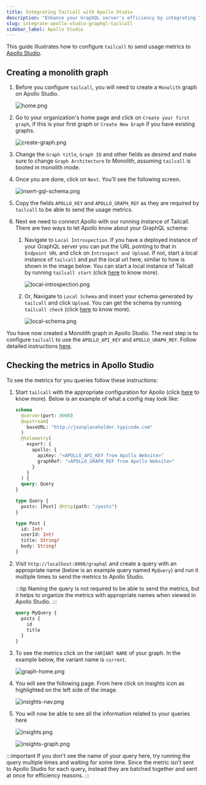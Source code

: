 ```yaml
---
title: Integrating Tailcall with Apollo Studio
description: "Enhance your GraphQL server's efficiency by integrating Tailcall with Apollo Studio using our concise guide. Learn how to configure Tailcall to send vital usage metrics to Apollo Studio for advanced performance monitoring and optimization. Whether you're establishing a Monolith graph or improving an existing one, our instructions facilitate seamless integration. Set up for better insights and leverage Apollo Studio's features for a more responsive GraphQL server. Start optimizing today with our straightforward steps and explore Apollo Studio's free trial for new users."
slug: integrate-apollo-studio-graphql-tailcall
sidebar_label: Apollo Studio
---
```


This guide illustrates how to configure `tailcall` to send usage metrics to [Apollo Studio](https://studio.apollographql.com).

## Creating a monolith graph

1. Before you configure `tailcall`, you will need to create a `Monolith` graph on Apollo Studio.

   ![home.png](../static/images/apollo-studio/home.png)

1. Go to your organization's home page and click on `Create your first graph`, if this is your first graph or `Create New Graph` if you have existing graphs.

   ![create-graph.png](../static/images/apollo-studio/create-graph.png)

1. Change the `Graph title`, `Graph ID` and other fields as desired and make sure to change `Graph Architecture` to Monolith, assuming `tailcall` is booted in monolith mode.
1. Once you are done, click on `Next`. You'll see the following screen.

   ![insert-gql-schema.png](../static/images/apollo-studio/insert-gql-schema.png)

1. Copy the fields `APOLLO_KEY` and `APOLLO_GRAPH_REF` as they are required by `tailcall` to be able to send the usage metrics.

1. Next we need to connect Apollo with our running instance of Tailcall. There are two ways to let Apollo know about your GraphQL schema:

   1. Navigate to `Local Introspection`. If you have a deployed instance of your GraphQL server you can put the URL pointing to that in `Endpoint URL` and click on `Introspect and Upload`. If not, start a local instance of `tailcall` and put the local url here, similar to how is shown in the image below. You can start a local instance of Tailcall by running `tailcall start` (click [here](/docs/cli.md) to know more).

      ![local-introspection.png](../static/images/apollo-studio/local-introspection.png)

   1. Or, Navigate to `Local Schema` and insert your schema generated by `tailcall` and click `Upload`. You can get the schema by running `tailcall check` (click [here](/docs/cli.md) to know more).

      ![local-schema.png](../static/images/apollo-studio/local-schema.png)

You have now created a Monolith graph in Apollo Studio. The next step is to configure `tailcall` to use the `APOLLO_API_KEY` and `APOLLO_GRAPH_REF`. Follow detailed instructions [here](/docs/directives.md#telemetry-directive).

## Checking the metrics in Apollo Studio

To see the metrics for you queries follow these instructions:

1. Start `tailcall` with the appropriate configuration for Apollo (click [here](/docs/cli.md#start) to know more). Below is an example of what a config may look like:

   ```graphql
   schema
     @server(port: 8000)
     @upstream(
       baseURL: "http://jsonplaceholder.typicode.com"
     )
     @telemetry(
       export: {
         apollo: {
           apiKey: "<APOLLO_API_KEY from Apollo Website>"
           graphRef: "<APOLLO_GRAPH_REF from Apollo Website>"
         }
       }
     ) {
     query: Query
   }

   type Query {
     posts: [Post] @http(path: "/posts")
   }

   type Post {
     id: Int!
     userId: Int!
     title: String!
     body: String!
   }
   ```

1. Visit `http://localhost:8000/graphql` and create a query with an appropriate name (below is an example query named `MyQuery`) and run it multiple times to send the metrics to Apollo Studio.

   :::tip
   Naming the query is not required to be able to send the metrics, but it helps to organize the metrics with appropriate names when viewed in Apollo Studio.
   :::

   ```graphql
   query MyQuery {
     posts {
       id
       title
     }
   }
   ```

1. To see the metrics click on the `VARIANT NAME` of your graph. In the example below, the variant name is `current`.

   ![graph-home.png](../static/images/apollo-studio/graph-home.png)

1. You will see the following page. From here click on insights icon as highlighted on the left side of the image.

   ![insights-nav.png](../static/images/apollo-studio/insights-nav.png)

1. You will now be able to see all the information related to your queries here

   ![insights.png](../static/images/apollo-studio/insights.png)

   ![insights-graph.png](../static/images/apollo-studio/insights-graph.png)

:::important
If you don't see the name of your query here, try running the query multiple times and waiting for some time. Since the metric isn't sent to Apollo Studio for each query, instead they are batched together and sent at once for efficiency reasons.
:::

